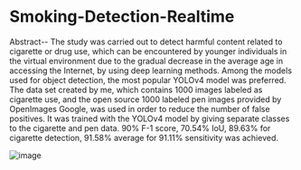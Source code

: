 # Smoking-Detection-Realtime
Abstract-- The study was carried out to detect harmful content related to cigarette or drug use, which can
be encountered by younger individuals in the virtual environment due to the gradual decrease in the average
age in accessing the Internet, by using deep learning methods. Among the models used for object detection,
the most popular YOLOv4 model was preferred. The data set created by me, which contains 1000 images
labeled as cigarette use, and the open source 1000 labeled pen images provided by OpenImages Google, was
used in order to reduce the number of false positives. It was trained with the YOLOv4 model by giving
separate classes to the cigarette and pen data. 90% F-1 score, 70.54% IoU, 89.63% for cigarette detection,
91.58% average for 91.11% sensitivity was achieved. 

![image](https://user-images.githubusercontent.com/103190209/170946035-a1da3d45-57a5-4a0e-8d0d-c24c0a6309ee.png)
